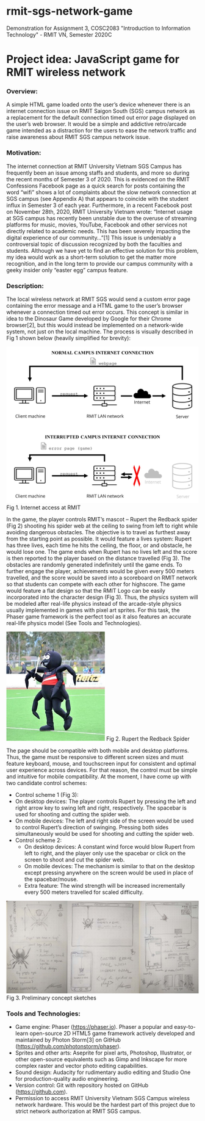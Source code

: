 # rmit-sgs-network-game
Demonstration for Assignment 3, COSC2083 "Introduction to Information Technology" - RMIT VN, Semester 2020C


# Project idea: JavaScript game for RMIT wireless network


### Overview:

A simple HTML game loaded onto the user’s device whenever there is an internet connection issue on RMIT Saigon South (SGS) campus network as a replacement for the default connection timed out error page displayed on the user’s web browser. It would be a simple and addictive retro/arcade game intended as a distraction for the users to ease the network traffic and raise awareness about RMIT SGS campus network issue.


### Motivation:

The internet connection at RMIT University Vietnam SGS Campus has frequently been an issue among staffs and students, and more so during the recent months of Semester 3 of 2020. This is evidenced on the RMIT Confessions Facebook page as a quick search for posts containing the word “wifi” shows a lot of complaints about the slow network connection at SGS campus (see Appendix A) that appears to coincide with the student influx in Semester 3 of each year. Furthermore, in a recent Facebook post on November 28th, 2020, RMIT University Vietnam wrote: “Internet usage at SGS campus has recently been unstable due to the overuse of streaming platforms for music, movies, YouTube, Facebook and other services not directly related to academic needs. This has been severely impacting the digital experience of our community…”[1] This issue is undeniably a controversial topic of discussion recognized by both the faculties and students. Although we have yet to find an effective solution for this problem, my idea would work as a short-term solution to get the matter more recognition, and in the long term to provide our campus community with a geeky insider only “easter egg” campus feature.


### Description:

The local wireless network at RMIT SGS would send a custom error page containing the error message and a HTML game to the user’s browser whenever a connection timed out error occurs. This concept is similar in idea to the Dinosaur Game developed by Google for their Chrome browser[2], but this would instead be implemented on a network-wide system, not just on the local machine. The process is visually described in Fig 1 shown below (heavily simplified for brevity):

![Fig 1. Internet access at RMIT](https://github.com/miketvo/miketvo.github.io/blob/main/images/12.2020/Fig-1-Internet-access-at-RMIT.jpg)
Fig 1. Internet access at RMIT
 
In the game, the player controls RMIT’s mascot – Rupert the Redback spider (Fig 2) shooting his spider web at the ceiling to swing from left to right while avoiding dangerous obstacles. The objective is to travel as furthest away from the starting point as possible. It would feature a lives system: Rupert has three lives, each time he hits the ceiling, the floor, or and obstacle, he would lose one. The game ends when Rupert has no lives left and the score is then reported to the player based on the distance travelled (Fig 3). The obstacles are randomly generated indefinitely until the game ends. To further engage the player, achievements would be given every 500 meters travelled, and the score would be saved into a scoreboard on RMIT network so that students can compete with each other for highscore.
The game would feature a flat design so that the RMIT Logo can be easily incorporated into the character design (Fig 3). Thus, the physics system will be modeled after real-life physics instead of the arcade-style physics usually implemented in games with pixel art sprites. For this task, the Phaser game framework is the perfect tool as it also features an accurate real-life physics model (See Tools and Technologies).
   
![Fig 2. Rupert the Redback Spider](https://github.com/miketvo/miketvo.github.io/blob/main/images/12.2020/rmit-rupert.jpg)
Fig 2. Rupert the Redback Spider

The page should be compatible with both mobile and desktop platforms. Thus, the game must be responsive to different screen sizes and must feature keyboard, mouse, and touchscreen input for consistent and optimal user experience across devices. For that reason, the control must be simple and intuitive for mobile compatibility.
At the moment, I have come up with two candidate control schemes:
*	Control scheme 1 (Fig 3):
  *	On desktop devices: The player controls Rupert by pressing the left and right arrow key to swing left and right, respectively. The spacebar is used for shooting and cutting the spider web.
  * On mobile devices: The left and right side of the screen would be used to control Rupert’s direction of swinging. Pressing both sides simultaneously would be used for shooting and cutting the spider web.
* Control scheme 2:
  * On desktop devices: A constant wind force would blow Rupert from left to right, and the player only use the spacebar or click on the screen to shoot and cut the spider web.
  *	On mobile devices: The mechanism is similar to that on the desktop except pressing anywhere on the screen would be used in place of the spacebar/mouse.
  *	Extra feature: The wind strength will be increased incrementally every 500 meters travelled for scaled difficulty.
  
![Fig 3. Preliminary concept sketches](https://github.com/miketvo/miketvo.github.io/blob/main/images/12.2020/concept-sketch-capture-12-14-2020.jpg)
Fig 3. Preliminary concept sketches


### Tools and Technologies:

*	Game engine: Phaser (https://phaser.io). Phaser a popular and easy-to-learn open-source 2D HTML5 game framework actively developed and maintained by Photon Storm[3] on GitHub (https://github.com/photonstorm/phaser).
*	Sprites and other arts: Aseprite for pixel arts, Photoshop, Illustrator, or other open-source equivalents such as Gimp and Inkscape for more complex raster and vector photo editing capabilities.
*	Sound design: Audacity for rudimentary audio editing and Studio One for production-quality audio engineering.
*	Version control: Git with repository hosted on GitHub (https://github.com).
* Permission to access RMIT University Vietnam SGS Campus wireless network hardware. This would be the hardest part of this project due to strict network authorization at RMIT SGS campus.
